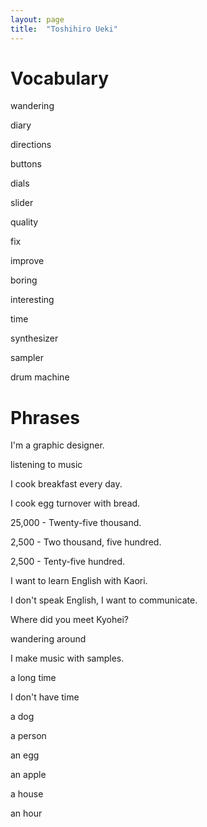 ```yaml
---
layout: page
title:  "Toshihiro Ueki"
---
```


Vocabulary
==========

wandering

diary

directions

buttons

dials

slider

quality

fix

improve

boring

interesting

time

synthesizer

sampler

drum machine


Phrases
=======

I'm a graphic designer.

listening to music

I cook breakfast every day.

I cook egg turnover with bread.

25,000 - Twenty-five thousand.

2,500 - Two thousand, five hundred.

2,500 - Tenty-five hundred.

I want to learn English with Kaori.

I don't speak English, I want to communicate.

Where did you meet Kyohei?

wandering around

I make music with samples.

a long time

I don't have time

a dog

a person

an egg

an apple

a house

an hour